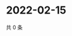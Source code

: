 # 2022-02-15

共 0 条

<!-- BEGIN WEIBO -->
<!-- 最后更新时间 Tue Feb 15 2022 04:14:31 GMT+0800 (China Standard Time) -->

<!-- END WEIBO -->
